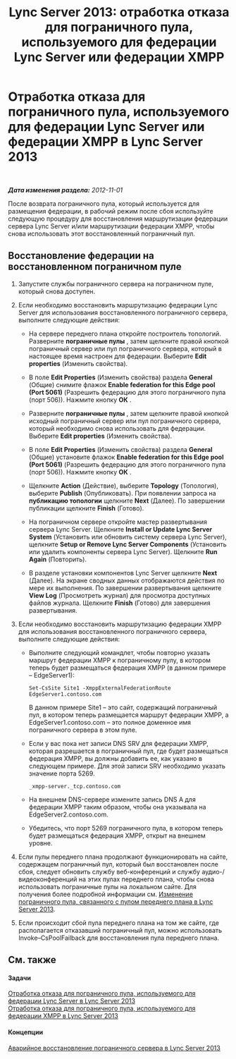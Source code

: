 ﻿---
title: 'Lync Server 2013: отработка отказа для пограничного пула, используемого для федерации Lync Server или федерации XMPP'
TOCTitle: Отработка отказа для пограничного пула, используемого для федерации Lync Server или федерации XMPP
ms:assetid: d40097a1-1bed-44dc-aeb6-0871927ab2b9
ms:mtpsurl: https://technet.microsoft.com/ru-ru/library/JJ721897(v=OCS.15)
ms:contentKeyID: 49888205
ms.date: 05/19/2016
mtps_version: v=OCS.15
ms.translationtype: HT
---

# Отработка отказа для пограничного пула, используемого для федерации Lync Server или федерации XMPP в Lync Server 2013

 

_**Дата изменения раздела:** 2012-11-01_

После возврата пограничного пула, который используется для размещения федерации, в рабочий режим после сбоя используйте следующую процедуру для восстановления маршрутизации федерации сервера Lync Server и/или маршрутизации федерации XMPP, чтобы снова использовать этот восстановленный пограничный пул.

## Восстановление федерации на восстановленном пограничном пуле

1.  Запустите службы пограничного сервера на пограничном пуле, который снова доступен.

2.  Если необходимо восстановить маршрутизацию федерации Lync Server для использования восстановленного пограничного сервера, выполните следующие действия:
    
      - На сервере переднего плана откройте построитель топологий. Разверните **пограничные пулы** , затем щелкните правой кнопкой пограничный сервер или пул пограничного сервера, который в настоящее время настроен для федерации. Выберите **Edit properties** (Изменить свойства).
    
      - В поле **Edit Properties** (Изменить свойства) раздела **General** (Общие) снимите флажок **Enable federation for this Edge pool (Port 5061)** (Разрешить федерацию для этого пограничного пула (порт 506)). Нажмите кнопку **ОК** .
    
      - Разверните **пограничные пулы** , затем щелкните правой кнопкой исходный пограничный сервер или пул пограничного сервера, который необходимо снова использовать для федерации. Выберите **Edit properties** (Изменить свойства).
    
      - В поле **Edit Properties** (Изменить свойства) раздела **General** (Общие) установите флажок **Enable federation for this Edge pool (Port 5061)** (Разрешить федерацию для этого пограничного пула (порт 506)). Нажмите кнопку **ОК** .
    
      - Щелкните **Action** (Действие), выберите **Topology** (Топология), выберите **Publish** (Опубликовать). При появлении запроса на **публикацию топологии** щелкните **Next** (Далее). По завершении публикации щелкните **Finish** (Готово).
    
      - На пограничном сервере откройте мастер развертывания сервера Lync Server. Щелкните **Install or Update Lync Server System** (Установить или обновить систему сервера Lync Server), щелкните **Setup or Remove Lync Server Components** (Установить или удалить компоненты сервера Lync Server). Щелкните **Run Again** (Повторить).
    
      - В разделе установки компонентов Lync Server щелкните **Next** (Далее). На экране сводных данных отображаются действия по мере их выполнения. По завершении развертывания щелкните **View Log** (Просмотреть журнал) для просмотра доступных файлов журнала. Щелкните **Finish** (Готово) для завершения развертывания.

3.  Если необходимо восстановить маршрутизацию федерации XMPP для использования восстановленного пограничного сервера, выполните следующие действия:
    
      - Выполните следующий командлет, чтобы повторно указать маршрут федерации XMPP к пограничному пулу, в котором теперь будет размещаться федерация XMPP (в данном примере – EdgeServer1):
        
            Set-CsSite Site1 -XmppExternalFederationRoute EdgeServer1.contoso.com
        
        В данном примере Site1 – это сайт, содержащий пограничный пул, в котором теперь размещается маршрут федерации XMPP, а EdgeServer1.contoso.com – это полное доменное имя пограничного сервера в этом пуле.
    
      - Если у вас пока нет записи DNS SRV для федерации XMPP, которая разрешается в пограничный пул, где будет размещаться федерация XMPP, вы должны добавить ее, как указано в следующем примере. Для этой записи SRV необходимо указать значение порта 5269.
        
            _xmpp-server._tcp.contoso.com
    
      - На внешнем DNS-сервере измените запись DNS A для федерации XMPP таким образом, чтобы она указывала на EdgeServer2.contoso.com.
    
      - Убедитесь, что порт 5269 пограничного пула, в котором теперь будет размещаться федерация XMPP, открыт на внешнем уровне.

4.  Если пулы переднего плана продолжают функционировать на сайте, содержащем пограничный пул, который был восстановлен после сбоя, следует обновить службу веб-конференций и службу аудио-/видеоконференций на этих пулах переднего плана, чтобы снова использовать пограничные пулы на локальном сайте. Для получения более подробной информации см. [Изменение пограничного пула, связанного с пулом переднего плана в Lync Server 2013](lync-server-2013-changing-the-edge-pool-associated-with-a-front-end-pool.md).

5.  Если происходит сбой пула переднего плана на том же сайте, где располагается отказавший пограничный пул, можно использовать Invoke–CsPoolFailback для восстановления пула переднего плана.

## См. также

#### Задачи

[Отработка отказа для пограничного пула, используемого для федерации Lync Server в Lync Server 2013](lync-server-2013-failing-over-the-edge-pool-used-for-lync-server-federation.md)  
[Отработка отказа для пограничного пула, используемого для федерации XMPP в Lync Server 2013](lync-server-2013-failing-over-the-edge-pool-used-for-xmpp-federation.md)  

#### Концепции

[Аварийное восстановление пограничного сервера в Lync Server 2013](lync-server-2013-edge-server-disaster-recovery.md)

